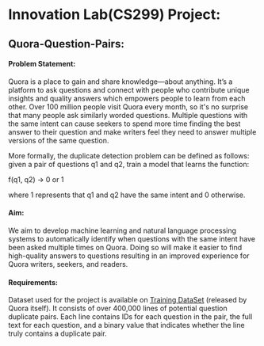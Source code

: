#   Innovation Lab(CS299) Project: 

## Quora-Question-Pairs:

#### Problem Statement:

Quora is a place to gain and share knowledge—about anything. It’s a platform to ask questions and connect with people who contribute unique insights and quality answers which empowers people to learn from each other. Over 100 million people visit Quora every month, so it's no surprise that many people ask similarly worded questions. Multiple questions with the same intent can cause seekers to spend more time finding the best answer to their question and make writers feel they need to answer multiple versions of the same question.

More formally, the duplicate detection problem can be defined as follows: given a pair of questions q1 and q2, train a model that learns the function:
 
 f(q1, q2) → 0 or 1 
 
where 1 represents that q1 and q2 have the same intent and 0 otherwise.

#### Aim: 

We aim to develop machine learning and natural language processing systems to automatically identify when questions with the same intent have been asked multiple times on Quora. Doing so will make it easier to find high-quality answers to questions resulting in an improved experience for Quora writers, seekers, and readers.

#### Requirements:
Dataset used for the project is available on [Training DataSet](http://qim.fs.quoracdn.net/quora_duplicate_questions.tsv) (released by Quora itself). It consists of over 400,000 lines of potential question duplicate pairs. Each line contains IDs for each question in the pair, the full text for each question, and a binary value that indicates whether the line truly contains a duplicate pair.
